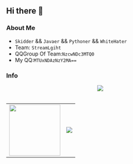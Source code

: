 ## Hi there 👋
### About Me

- `Skidder` && `Javaer` && `Pythoner` && `WhiteHater`
- Team: `StreamLgiht`
- QQGroup Of Team:`NzcwNDc3MTQ0`
- My QQ:`MTUxNDAzNzY2MA==`
### Info
<div align="center"> <img src="https://activity-graph.herokuapp.com/graph?username=VoPlAz&theme=xcode" /> </div>
<br>


<!--- Use Table Style --->
<table><tr>
<td><img height="137px" src="https://github-readme-stats.vercel.app/api?username=VoPlAz&hide_title=true&hide_border=true&show_icons=trueline_height=21&text_color=000&icon_color=000&bg_color=0,ea6161,ffc64d,fffc4d,52fa5a&theme=graywhite" /> </td>
<td><img src="https://github-readme-stats.vercel.app/api/top-langs/?username=VoPlAz&hide_title=true&hide_border=true&layout=compact&langs_count=6&text_color=000&icon_color=fff&bg_color=0,52fa5a,4dfcff,c64dff&theme=graywhite" /></td>
</tr></table>


<!--
**VoPlAz/VoPlAz** is a ✨ _special_ ✨ repository because its `README.md` (this file) appears on your GitHub profile.

Here are some ideas to get you started:

- 🔭 I’m currently working on ...
- 🌱 I’m currently learning ...
- 👯 I’m looking to collaborate on ...
- 🤔 I’m looking for help with ...
- 💬 Ask me about ...
- 📫 How to reach me: ...
- 😄 Pronouns: ...
- ⚡ Fun fact: ...
-->
